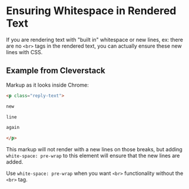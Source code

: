 # Ensuring Whitespace in Rendered Text
If you are rendering text with "built in" whitespace or new lines, ex: there are no `<br>` tags in the rendered text, you can actually ensure these new lines with CSS.

## Example from Cleverstack
Markup as it looks inside Chrome:
```html
<p class="reply-text">

new

line

again

</p>
```
This markup will not render with a new lines on those breaks, but adding `white-space: pre-wrap` to this element will ensure that the new lines are added.

Use `white-space: pre-wrap` when you want `<br>` functionality without the `<br>` tag.
